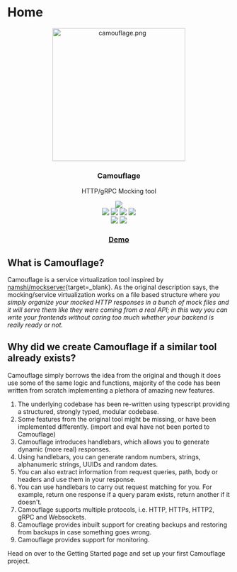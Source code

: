 # Home

<p align="center">
    <img src="camouflage.png" alt="camouflage.png" width="300"/>
    <h3 align="center">Camouflage</h3>
    <p align="center">HTTP/gRPC Mocking tool</p>
    <p align="center">
      <img src="https://nodei.co/npm/camouflage-server.png?downloads=true"><br/>
      <img src="https://img.shields.io/badge/Maintained%3F-yes-green.svg">
      <img src="https://img.shields.io/github/license/fauxauldrich/camouflage.svg">
      <img src="https://img.shields.io/github/release/fauxauldrich/camouflage.svg">
      <img src="https://img.shields.io/npm/dm/camouflage-server"><br/>
      <img src="https://img.shields.io/github/repo-size/fauxauldrich/camouflage">
      <img src="https://img.shields.io/bundlephobia/min/camouflage-server">
      <h3 align="center"><a href="http://camouflage-server.herokuapp.com/">Demo</a></h3>
    </p>
</p>

## What is Camouflage?

Camouflage is a service virtualization tool inspired by [namshi/mockserver](https://github.com/namshi/mockserver){target=\_blank}. As the original description says, the mocking/service virtualization works on a file based structure where _you simply organize your mocked HTTP responses in a bunch of mock files and it will serve them like they were coming from a real API; in this way you can write your frontends without caring too much whether your backend is really ready or not._

## Why did we create Camouflage if a similar tool already exists?

Camouflage simply borrows the idea from the original and though it does use some of the same logic and functions, majority of the code has been written from scratch implementing a plethora of amazing new features.

1. The underlying codebase has been re-written using typescript providing a structured, strongly typed, modular codebase.
2. Some features from the original tool might be missing, or have been implemented differently. (import and eval have not been ported to Camouflage)
3. Camouflage introduces handlebars, which allows you to generate dynamic (more real) responses.
4. Using handlebars, you can generate random numbers, strings, alphanumeric strings, UUIDs and random dates.
5. You can also extract information from request queries, path, body or headers and use them in your response.
6. You can use handlebars to carry out request matching for you. For example, return one response if a query param exists, return another if it doesn't.
7. Camouflage supports multiple protocols, i.e. HTTP, HTTPs, HTTP2, gRPC and Websockets.
8. Camouflage provides inbuilt support for creating backups and restoring from backups in case something goes wrong.
9. Camouflage provides support for monitoring.

Head on over to the Getting Started page and set up your first Camouflage project.
